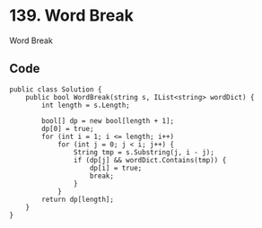# 139. Word Break
Word Break

## Code
    public class Solution {
        public bool WordBreak(string s, IList<string> wordDict) {
            int length = s.Length;  

            bool[] dp = new bool[length + 1];  
            dp[0] = true;  
            for (int i = 1; i <= length; i++)  
                for (int j = 0; j < i; j++) {  
                    String tmp = s.Substring(j, i - j);  
                    if (dp[j] && wordDict.Contains(tmp)) {  
                        dp[i] = true;  
                        break;  
                    }  
                }  
            return dp[length];  
        }
    }